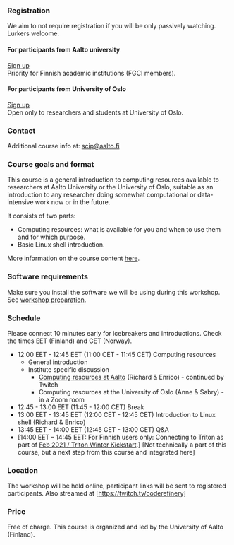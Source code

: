

### Registration

We aim to not require registration if you will be only passively watching. Lurkers welcome.
#### For participants from Aalto university

<a class="btn btn-success" href="https://docs.google.com/forms/d/e/1FAIpQLScuBRlKQ4X-ZVSUhoz8zLYSgAI5xH91Cg9hfkEHrjmerViy0Q/viewform" data-mode="1" target="_blank">Sign up </a><br> 
Priority for Finnish academic institutions (FGCI members).

#### For participants from University of Oslo
<a class="btn btn-success" href="https://uio.pameldingssystem.no/registration-course-id-5" data-mode="1" target="_blank">Sign up </a><br>
Open only to researchers and students at University of Oslo. 

### Contact


Additional course info at: scip@aalto.fi


### Course goals and format

This course is a general introduction to computing resources available to researchers at Aalto University or the University of Oslo, suitable as an introduction to any researcher doing somewhat computational or data-intensive work now or in the future.

It consists of two parts:

- Computing resources: what is available for you and when to use them and for which purpose.
- Basic Linux shell introduction.

More information on the course content [here](https://scicomp.aalto.fi/training/scip/intro-linux-aalto-computing/#jan-2020-intro-to-linux-and-aalto-computing).

### Software requirements

Make sure you install the software we will be using during this workshop.
See [workshop preparation](https://scicomp.aalto.fi/training/scip/intro-linux-aalto-computing/#preparation).

### Schedule

Please connect 10 minutes early for icebreakers and introductions. Check the times EET (Finland) and CET (Norway).

- 12:00 EET - 12:45 EET (11:00 CET - 11:45 CET)
  Computing resources
  - General introduction
  - Institute specific discussion
    - [Computing resources at Aalto](https://scicomp.aalto.fi/triton/usage/workflows/) (Richard & Enrico) - continued by Twitch
    - Computing resources at the University of Oslo (Anne & Sabry) - in a Zoom room
- 12:45 - 13:00 EET (11:45 - 12:00 CET) Break
- 13:00 EET - 13:45 EET (12:00 CET - 12:45 CET) 
  Introduction to Linux shell
  (Richard & Enrico)
- 13:45 EET - 14:00 EET (12:45 CET - 13:00 CET)
  Q&A
- [14:00 EET – 14:45 EET: For Finnish users only: Connecting to Triton as part of [Feb 2021 / Triton Winter Kickstart](https://scicomp.aalto.fi/training/scip/winter-kickstart/).]
[Not technically a part of this course, but a next step from this course and integrated here]

### Location

The workshop will be held online, participant links will be sent to
registered participants.  Also streamed at [https://twitch.tv/coderefinery]


### Price

Free of charge. This course is organized and led by the University of Aalto (Finland).

